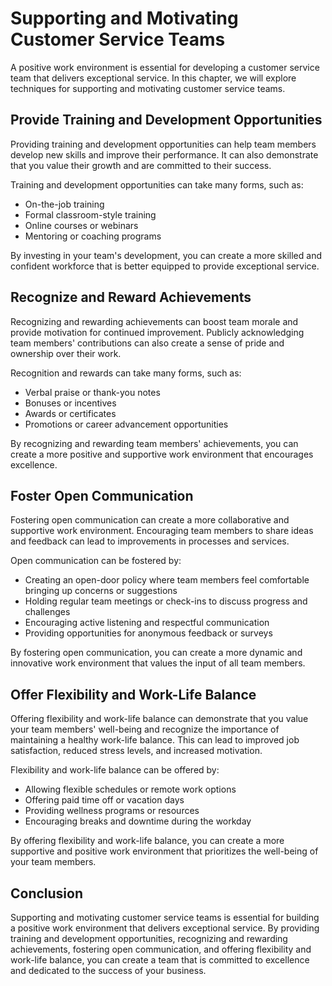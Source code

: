 # Supporting and Motivating Customer Service Teams

A positive work environment is essential for developing a customer service team that delivers exceptional service. In this chapter, we will explore techniques for supporting and motivating customer service teams.

Provide Training and Development Opportunities
----------------------------------------------

Providing training and development opportunities can help team members develop new skills and improve their performance. It can also demonstrate that you value their growth and are committed to their success.

Training and development opportunities can take many forms, such as:

* On-the-job training
* Formal classroom-style training
* Online courses or webinars
* Mentoring or coaching programs

By investing in your team's development, you can create a more skilled and confident workforce that is better equipped to provide exceptional service.

Recognize and Reward Achievements
---------------------------------

Recognizing and rewarding achievements can boost team morale and provide motivation for continued improvement. Publicly acknowledging team members' contributions can also create a sense of pride and ownership over their work.

Recognition and rewards can take many forms, such as:

* Verbal praise or thank-you notes
* Bonuses or incentives
* Awards or certificates
* Promotions or career advancement opportunities

By recognizing and rewarding team members' achievements, you can create a more positive and supportive work environment that encourages excellence.

Foster Open Communication
-------------------------

Fostering open communication can create a more collaborative and supportive work environment. Encouraging team members to share ideas and feedback can lead to improvements in processes and services.

Open communication can be fostered by:

* Creating an open-door policy where team members feel comfortable bringing up concerns or suggestions
* Holding regular team meetings or check-ins to discuss progress and challenges
* Encouraging active listening and respectful communication
* Providing opportunities for anonymous feedback or surveys

By fostering open communication, you can create a more dynamic and innovative work environment that values the input of all team members.

Offer Flexibility and Work-Life Balance
---------------------------------------

Offering flexibility and work-life balance can demonstrate that you value your team members' well-being and recognize the importance of maintaining a healthy work-life balance. This can lead to improved job satisfaction, reduced stress levels, and increased motivation.

Flexibility and work-life balance can be offered by:

* Allowing flexible schedules or remote work options
* Offering paid time off or vacation days
* Providing wellness programs or resources
* Encouraging breaks and downtime during the workday

By offering flexibility and work-life balance, you can create a more supportive and positive work environment that prioritizes the well-being of your team members.

Conclusion
----------

Supporting and motivating customer service teams is essential for building a positive work environment that delivers exceptional service. By providing training and development opportunities, recognizing and rewarding achievements, fostering open communication, and offering flexibility and work-life balance, you can create a team that is committed to excellence and dedicated to the success of your business.
